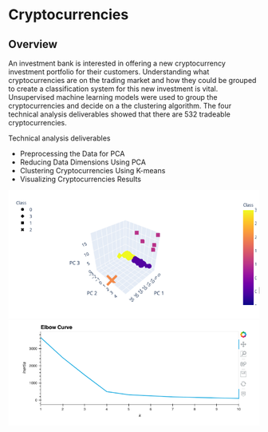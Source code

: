 # Cryptocurrencies

## Overview
An investment bank is interested in offering a new cryptocurrency investment portfolio for their customers. Understanding what cryptocurrencies are on the trading market and how they could be grouped to create a classification system for this new investment is vital. Unsupervised machine learning models were used to group the cryptocurrencies and decide on a the clustering algorithm. The four technical analysis deliverables showed that there are 532 tradeable cryptocurrencies.

Technical analysis deliverables
* Preprocessing the Data for PCA
* Reducing Data Dimensions Using PCA
* Clustering Cryptocurrencies Using K-means
* Visualizing Cryptocurrencies Results

![pca_data.png](Images/pca_data.png)
![elbow_curve.png](Images/elbow_curve.png)